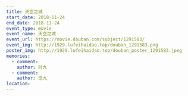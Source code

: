 ```yaml
---
title: 天空之城
start_date: 2018-11-24
end_date: 2018-11-24
event_type: movie
event_name: 天空之城
event_url: https://movie.douban.com/subject/1291583/
event_img: http://1929.lufeihaidao.top/douban_1291583.png
poster_img: http://1929.lufeihaidao.top/douban_poster_1291583.jpeg
memories:
  - comment: 
    author: 时九
  - comment: 
    author: 念九
location: 
---
```

